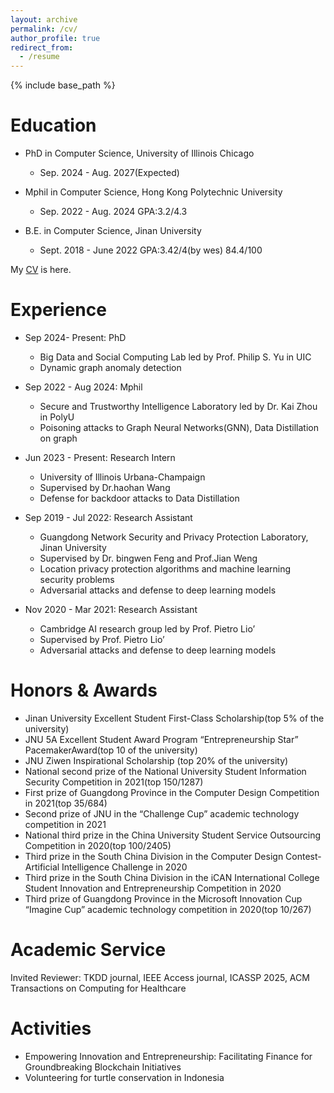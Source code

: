 ```yaml
---
layout: archive
permalink: /cv/
author_profile: true
redirect_from:
  - /resume
---
```


{% include base_path %}


Education
======
* PhD in Computer Science, University of Illinois Chicago
  * Sep. 2024 - Aug. 2027(Expected)  
* Mphil in Computer Science, Hong Kong Polytechnic University
  * Sep. 2022 - Aug. 2024  GPA:3.2/4.3

* B.E. in Computer Science, Jinan University
  * Sept. 2018 - June 2022    GPA:3.42/4(by wes) 84.4/100



My [CV](https://github.com/judy12345/Yuwei.github.io/blob/master/files/HANYuwei_CV.pdf) is here.

Experience
======
* Sep 2024- Present: PhD
  *  Big Data and Social Computing Lab led by Prof. Philip S. Yu in UIC
  *  Dynamic graph anomaly detection
* Sep 2022 - Aug 2024: Mphil
  *  Secure and Trustworthy Intelligence Laboratory led by Dr. Kai Zhou in PolyU
  *  Poisoning attacks to Graph Neural Networks(GNN), Data Distillation on graph
* Jun 2023 - Present: Research Intern
    * University of Illinois Urbana-Champaign 
    * Supervised by Dr.haohan Wang
    * Defense for backdoor attacks to Data Distillation
* Sep 2019 - Jul 2022: Research Assistant  
    * Guangdong Network Security and Privacy Protection Laboratory, Jinan University
    * Supervised by Dr. bingwen Feng and Prof.Jian Weng 
    * Location privacy protection algorithms and machine learning security problems
    * Adversarial attacks and defense to deep learning models

* Nov 2020 - Mar 2021: Research Assistant  
    * Cambridge AI research group led by Prof. Pietro Lio’
    * Supervised by Prof. Pietro Lio’
    * Adversarial attacks and defense to deep learning models

       
Honors & Awards
=====
* Jinan University Excellent Student First-Class Scholarship(top 5% of the university)
* JNU 5A Excellent Student Award Program “Entrepreneurship Star” PacemakerAward(top 10 of the university)
* JNU Ziwen Inspirational Scholarship (top 20% of the university)
* National second prize of the National University Student Information Security Competition in 2021(top 150/1287)
* First prize of Guangdong Province in the Computer Design Competition in 2021(top 35/684)
* Second prize of JNU in the “Challenge Cup” academic technology competition in 2021
* National third prize in the China University Student Service Outsourcing Competition in 2020(top 100/2405)
* Third prize in the South China Division in the Computer Design Contest-Artificial Intelligence Challenge in 2020
* Third prize in the South China Division in the iCAN International College Student Innovation and Entrepreneurship 
Competition in 2020
* Third prize of Guangdong Province in the Microsoft Innovation Cup “Imagine Cup” academic technology competition in
2020(top 10/267)

Academic Service
=====
Invited Reviewer: TKDD journal, IEEE Access journal, ICASSP 2025, ACM Transactions on Computing for Healthcare

Activities
=====
* Empowering Innovation and Entrepreneurship: Facilitating Finance for Groundbreaking Blockchain Initiatives
* Volunteering for turtle conservation in Indonesia



<!--
Education
======
* B.S. in GitHub, GitHub University, 2012
* M.S. in Jekyll, GitHub University, 2014
* Ph.D in Version Control Theory, GitHub University, 2018 (expected)

Work experience
======
* Summer 2015: Research Assistant
  * Github University
  * Duties included: Tagging issues
  * Supervisor: Professor Git

* Fall 2015: Research Assistant
  * Github University
  * Duties included: Merging pull requests
  * Supervisor: Professor Hub
  
Skills
======
* Skill 1
* Skill 2
  * Sub-skill 2.1
  * Sub-skill 2.2
  * Sub-skill 2.3
* Skill 3

Publications
======
  <ul>{% for post in site.publications %}
    {% include archive-single-cv.html %}
  {% endfor %}</ul>
  
Talks
======
  <ul>{% for post in site.talks %}
    {% include archive-single-talk-cv.html %}
  {% endfor %}</ul>
  
Teaching
======
  <ul>{% for post in site.teaching %}
    {% include archive-single-cv.html %}
  {% endfor %}</ul>
  
Service and leadership
======
* Currently signed in to 43 different slack teams
-->

